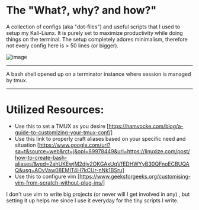 #  The "What?, why? and how?" 
 A collection of configs (aka "dot-files") and useful scripts that I used to setup my Kali-Liunx. 
 It is purely set to maximize productivity while doing things on the terminal.
 The setup completely adores minimalism, therefore not every config here is > 50 lines (or bigger).


![image](https://github.com/tr3nbolone/Linux-Workflow/assets/139354943/d63f42d2-6a7e-47fb-abf3-e58e8039be3b)

***************

  A bash shell opened up on a terminator instance where session is managed by tmux.

***************  

# Utilized Resources:

- Use this to set a TMUX as you desire [https://hamvocke.com/blog/a-guide-to-customizing-your-tmux-conf/]
- Use this link to properly craft aliases based on your specific need and situation [https://www.google.com/url?sa=t&source=web&rct=j&opi=89978449&url=https://linuxize.com/post/how-to-create-bash-aliases/&ved=2ahUKEwjM2djv2OKGAxUqVfEDHWYyB30QFnoECBUQAQ&usg=AOvVaw08EMIT4H7kCUr-nNk1BSru]
- Use this to configure vim [https://www.geeksforgeeks.org/customising-vim-from-scratch-without-plug-ins/] 


I don't use vim to write big projects (or never will I get involved in any) , but setting it up helps me since I use it everyday for the tiny scripts I write.

